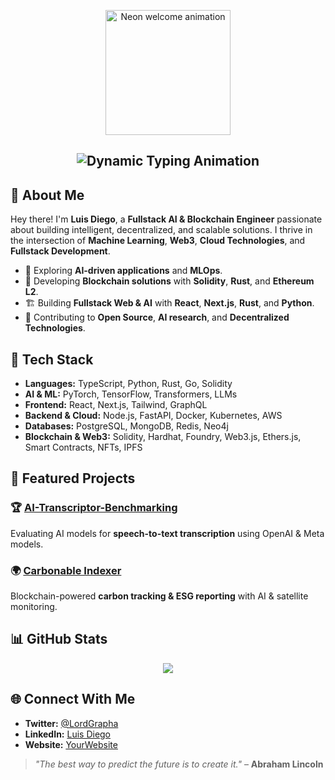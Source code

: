 <p align="center">
  <img src="https://media.giphy.com/media/836HiJc7pgzy8iNXCn/giphy.gif" alt="Neon welcome animation" width="200"/>
</p>

<h2 align="center">
  <img src="https://readme-typing-svg.herokuapp.com?font=Fira+Code&weight=700&pause=700&color=FF4500&center=true&width=650&lines=Fullstack+AI+Engineer+🚀;Machine+Learning+Innovator+🤖;Blockchain+Developer+🔗;Open-Source+Contributor+💡" alt="Dynamic Typing Animation" />
</h2>

## 🌟 About Me

Hey there! I'm **Luis Diego**, a **Fullstack AI & Blockchain Engineer** passionate about building intelligent, decentralized, and scalable solutions. I thrive in the intersection of **Machine Learning**, **Web3**, **Cloud Technologies**, and **Fullstack Development**.

- 🧠 Exploring **AI-driven applications** and **MLOps**.
- 🔗 Developing **Blockchain solutions** with **Solidity**, **Rust**, and **Ethereum L2**.
- 🏗️ Building **Fullstack Web & AI** with **React**, **Next.js**, **Rust**, and **Python**.
- 🚀 Contributing to **Open Source**, **AI research**, and **Decentralized Technologies**.

## 🔧 Tech Stack

- **Languages:** TypeScript, Python, Rust, Go, Solidity
- **AI & ML:** PyTorch, TensorFlow, Transformers, LLMs
- **Frontend:** React, Next.js, Tailwind, GraphQL
- **Backend & Cloud:** Node.js, FastAPI, Docker, Kubernetes, AWS
- **Databases:** PostgreSQL, MongoDB, Redis, Neo4j
- **Blockchain & Web3:** Solidity, Hardhat, Foundry, Web3.js, Ethers.js, Smart Contracts, NFTs, IPFS

## 🚀 Featured Projects

### 🏆 [**AI-Transcriptor-Benchmarking**](https://github.com/LuisDi98/Audio_a_Lesco)
Evaluating AI models for **speech-to-text transcription** using OpenAI & Meta models.

### 🌍 [**Carbonable Indexer**](https://github.com/LuisDi98/carbonable-indexer)
Blockchain-powered **carbon tracking & ESG reporting** with AI & satellite monitoring.

## 📊 GitHub Stats

<p align="center">
  <img src="https://github-readme-streak-stats.herokuapp.com/?user=LuisDi98&theme=radical&hide_border=true" />
  
  
</p>

## 🌐 Connect With Me

- **Twitter:** [@LordGrapha](https://x.com/LordGrapha)
- **LinkedIn:** [Luis Diego](https://www.linkedin.com/in/luis-diego-mora-aguilar-741741145)
- **Website:** [YourWebsite](https://yourwebsite.com)

> *"The best way to predict the future is to create it."* – **Abraham Lincoln**

